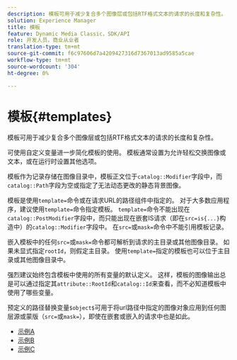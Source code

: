 ```yaml
---
description: 模板可用于减少复合多个图像层或包括RTF格式文本的请求的长度和复杂性。
solution: Experience Manager
title: 模板
feature: Dynamic Media Classic，SDK/API
role: 开发人员，商业从业者
translation-type: tm+mt
source-git-commit: f6c97606d7a4209427316d7367013ad9585a5cae
workflow-type: tm+mt
source-wordcount: '304'
ht-degree: 0%

---
```



# 模板{#templates}

模板可用于减少复合多个图像层或包括RTF格式文本的请求的长度和复杂性。

可使用自定义变量进一步简化模板的使用。 模板通常设置为允许轻松交换图像或文本，或在运行时设置其他选项。

模板作为记录存储在图像目录中，模板正文位于`catalog::Modifier`字段中，而`catalog::Path`字段为空或指定了无法动态更改的静态背景图像。

模板是使用`template=`命令或在请求URL的路径组件中指定的。 对于大多数应用程序，建议使用`template=`命令指定模板。 `template=`命令不能出现在`catalog::PostModifier`字段中，而只能出现在嵌套IS请求（即在`src=is{...}`构造中）的`catalog::Modifier`字段中。 在`src=`或`mask=`命令中不能引用模板记录。

嵌入模板中的任何`src=`或`mask=`命令都可解析到请求的主目录或其他图像目录。 如果未显式指定`rootId`，则假定主目录。 使用`template=`指定的模板也可以位于主目录或其他图像目录中。

强烈建议始终包含模板中使用的所有变量的默认定义。 这样，模板的图像输出总是可以通过指定其`attribute::RootId`和`catalog::Id`来查看，而不必知道模板中使用了哪些变量。

预定义的路径替换变量`$object$`可用于将url路径中指定的图像对象应用到任何图层源或蒙版（`src=`或`mask=`），即使在嵌套或嵌入的请求中也是如此。

* [示例A](r-example-a.md)
* [示例B](r-example-b.md)
* [示例C](r-example-c.md)
